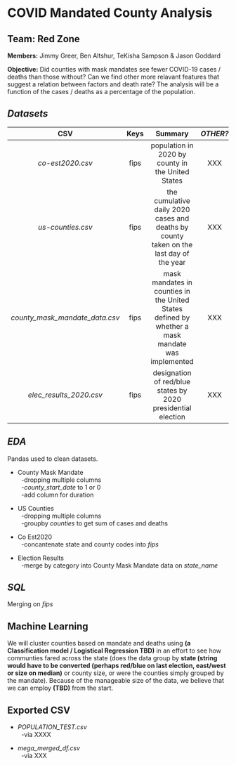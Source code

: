 # COVID Mandated County Analysis

## Team: Red Zone

**Members:** Jimmy Greer, Ben Altshur, TeKisha Sampson &amp; Jason Goddard


**Objective:** Did counties with mask mandates see fewer COVID-19 cases / deaths than those without?  Can we find other more relavant features that suggest a relation between factors and death rate?  The analysis will be a function of the cases / deaths as a percentage of the population.  

## ***Datasets***

| CSV | Keys | Summary | *OTHER?* | 
| :---: | :---: | :---: | :---: | 
| *co-est2020.csv* | fips | population in 2020 by county in the United States | XXX | 
| *us-counties.csv* | fips | the cumulative daily 2020 cases and deaths by county taken on the last day of the year | XXX | 
| *county_mask_mandate_data.csv* | fips | mask mandates in counties in the United States defined by whether a mask mandate was implemented | XXX | 
| *elec_results_2020.csv* | fips | designation of red/blue states by 2020 presidential election | XXX | 


## ***EDA***
Pandas used to clean datasets.

- County Mask Mandate <br>
&nbsp;&nbsp;-dropping multiple columns <br>
&nbsp;&nbsp;-*county_start_date* to 1 or 0 <br>
&nbsp;&nbsp;-add column for duration 

- US Counties <br>
&nbsp;&nbsp;-dropping multiple columns <br>
&nbsp;&nbsp;-groupby *counties* to get sum of cases and deaths

- Co Est2020 <br>
&nbsp;&nbsp;-concantenate state and county codes into *fips*

- Election Results <br>
&nbsp;&nbsp;-merge by category into County Mask Mandate data on *state_name*

## ***SQL***

Merging on *fips*

## Machine Learning
We will cluster counties based on mandate and deaths using **(a Classification model / Logistical Regression TBD)** in an effort to see how communties fared across the state (does the data group by **state (string would have to be converted (perhaps red/blue on last election, east/west or size on median)** or county size, or were the counties simply grouped by the mandate).  Because of the manageable size of the data, we believe that we can employ **(TBD)** from the start.  

## Exported CSV
- *POPULATION_TEST.csv* <br>
&nbsp;&nbsp;-via XXXX <br>

- *mega_merged_df.csv* <br>
&nbsp;&nbsp;-via XXX 
